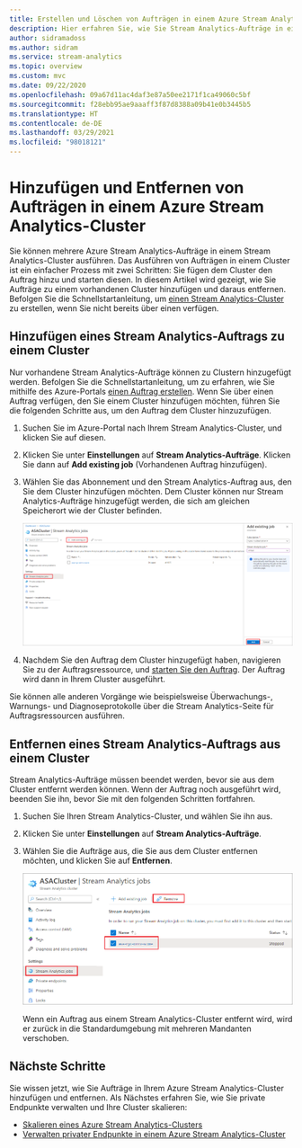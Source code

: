 ```yaml
---
title: Erstellen und Löschen von Aufträgen in einem Azure Stream Analytics-Cluster
description: Hier erfahren Sie, wie Sie Stream Analytics-Aufträge in einem Azure Stream Analytics-Cluster verwalten.
author: sidramadoss
ms.author: sidram
ms.service: stream-analytics
ms.topic: overview
ms.custom: mvc
ms.date: 09/22/2020
ms.openlocfilehash: 09a67d11ac4daf3e87a50ee2171f1ca49060c5bf
ms.sourcegitcommit: f28ebb95ae9aaaff3f87d8388a09b41e0b3445b5
ms.translationtype: HT
ms.contentlocale: de-DE
ms.lasthandoff: 03/29/2021
ms.locfileid: "98018121"
---
```

# <a name="add-and-remove-jobs-in-an-azure-stream-analytics-cluster"></a>Hinzufügen und Entfernen von Aufträgen in einem Azure Stream Analytics-Cluster

Sie können mehrere Azure Stream Analytics-Aufträge in einem Stream Analytics-Cluster ausführen. Das Ausführen von Aufträgen in einem Cluster ist ein einfacher Prozess mit zwei Schritten: Sie fügen dem Cluster den Auftrag hinzu und starten diesen. In diesem Artikel wird gezeigt, wie Sie Aufträge zu einem vorhandenen Cluster hinzufügen und daraus entfernen. Befolgen Sie die Schnellstartanleitung, um [einen Stream Analytics-Cluster](create-cluster.md) zu erstellen, wenn Sie nicht bereits über einen verfügen.

## <a name="add-a-stream-analytics-job-to-a-cluster"></a>Hinzufügen eines Stream Analytics-Auftrags zu einem Cluster

Nur vorhandene Stream Analytics-Aufträge können zu Clustern hinzugefügt werden. Befolgen Sie die Schnellstartanleitung, um zu erfahren, wie Sie mithilfe des Azure-Portals [einen Auftrag erstellen](stream-analytics-quick-create-portal.md). Wenn Sie über einen Auftrag verfügen, den Sie einem Cluster hinzufügen möchten, führen Sie die folgenden Schritte aus, um den Auftrag dem Cluster hinzuzufügen.

1. Suchen Sie im Azure-Portal nach Ihrem Stream Analytics-Cluster, und klicken Sie auf diesen.

1. Klicken Sie unter **Einstellungen** auf **Stream Analytics-Aufträge**. Klicken Sie dann auf **Add existing job** (Vorhandenen Auftrag hinzufügen).

1. Wählen Sie das Abonnement und den Stream Analytics-Auftrag aus, den Sie dem Cluster hinzufügen möchten. Dem Cluster können nur Stream Analytics-Aufträge hinzugefügt werden, die sich am gleichen Speicherort wie der Cluster befinden.

   ![Hinzufügen eines Auftrags zum Cluster](./media/manage-jobs-cluster/add-job.png)

1. Nachdem Sie den Auftrag dem Cluster hinzugefügt haben, navigieren Sie zu der Auftragsressource, und [starten Sie den Auftrag](start-job.md#azure-portal). Der Auftrag wird dann in Ihrem Cluster ausgeführt.

Sie können alle anderen Vorgänge wie beispielsweise Überwachungs-, Warnungs- und Diagnoseprotokolle über die Stream Analytics-Seite für Auftragsressourcen ausführen.

## <a name="remove-a-stream-analytics-job-from-a-cluster"></a>Entfernen eines Stream Analytics-Auftrags aus einem Cluster

Stream Analytics-Aufträge müssen beendet werden, bevor sie aus dem Cluster entfernt werden können. Wenn der Auftrag noch ausgeführt wird, beenden Sie ihn, bevor Sie mit den folgenden Schritten fortfahren.

1. Suchen Sie Ihren Stream Analytics-Cluster, und wählen Sie ihn aus.

1. Klicken Sie unter **Einstellungen** auf **Stream Analytics-Aufträge**.

1. Wählen Sie die Aufträge aus, die Sie aus dem Cluster entfernen möchten, und klicken Sie auf **Entfernen**.

   ![Entfernen eines Auftrags aus dem Cluster](./media/manage-jobs-cluster/remove-job.png)

   Wenn ein Auftrag aus einem Stream Analytics-Cluster entfernt wird, wird er zurück in die Standardumgebung mit mehreren Mandanten verschoben.

## <a name="next-steps"></a>Nächste Schritte

Sie wissen jetzt, wie Sie Aufträge in Ihrem Azure Stream Analytics-Cluster hinzufügen und entfernen. Als Nächstes erfahren Sie, wie Sie private Endpunkte verwalten und Ihre Cluster skalieren:

* [Skalieren eines Azure Stream Analytics-Clusters](scale-cluster.md)
* [Verwalten privater Endpunkte in einem Azure Stream Analytics-Cluster](private-endpoints.md)
